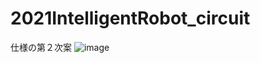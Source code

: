 # 2021IntelligentRobot_circuit

仕様の第２次案
![image](https://user-images.githubusercontent.com/5755200/117559759-042b7400-b0c3-11eb-9f58-32a6281576f7.png)
